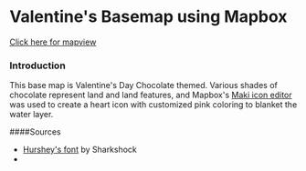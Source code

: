 # Valentine's Basemap using Mapbox

[Click here for mapview](benjiantolin.github.io/valentines_basemap)


### Introduction
This base map is Valentine's Day Chocolate themed. Various shades of chocolate represent land and land features, and Mapbox's [Maki icon editor](https://labs.mapbox.com/maki-icons/) was used to create a heart icon with customized pink coloring to blanket the water layer.     

####Sources
- [Hurshey's font](https://www.dafont.com/hursheys.font) by Sharkshock
-
